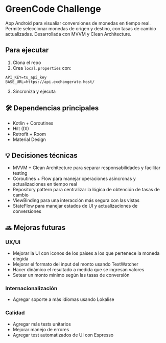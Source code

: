 # GreenCode Challenge

App Android para visualiar conversiones de monedas en tiempo real. Permite seleccionar monedas de origen y destino, con tasas de cambio actualizadas. Desarrollada con MVVM y Clean Architecture.

## Para ejecutar

1. Clona el repo
2. Crea `local.properties` con:
```properties
API_KEY=tu_api_key
BASE_URL=https://api.exchangerate.host/
```
3. Sincroniza y ejecuta

## 🛠 Dependencias principales

- Kotlin + Coroutines
- Hilt (DI)
- Retrofit + Room
- Material Design

## 💡 Decisiones técnicas

- MVVM + Clean Architecture para separar responsabilidades y facilitar testing
- Coroutines + Flow para manejar operaciones asíncronas y actualizaciones en tiempo real
- Repository pattern para centralizar la lógica de obtención de tasas de cambio
- ViewBinding para una interacción más segura con las vistas
- StateFlow para manejar estados de UI y actualizaciones de conversiones

## 🔜 Mejoras futuras

### UX/UI
- Mejorar la UI con iconos de los paises a los que pertenece la moneda elegida
- Mejorar el formato del input del monto usando TextWatcher
- Hacer dinámico el resultado a medida que se ingresan valores
- Setear un monto mínimo según las tasas de conversión

### Internacionalización
- Agregar soporte a más idiomas usando Lokalise

### Calidad
- Agregar más tests unitarios
- Mejorar manejo de errores
- Agregar test automatizados de UI con Espresso
